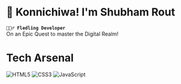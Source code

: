 # 🌟 Konnichiwa! I'm Shubham Rout

**`🧙🏻‍♂️ Fledling Developer`**<br>
On an Epic Quest to master the Digital Realm!<br>

# Tech Arsenal
![HTML5](https://img.shields.io/badge/html5-%23E34F26.svg?style=for-the-badge&logo=html5&logoColor=white)
![CSS3](https://img.shields.io/badge/css3-%231572B6.svg?style=for-the-badge&logo=css3&logoColor=white)
![JavaScript](https://img.shields.io/badge/javascript-%23323330.svg?style=for-the-badge&logo=javascript&logoColor=%23F7DF1E)

